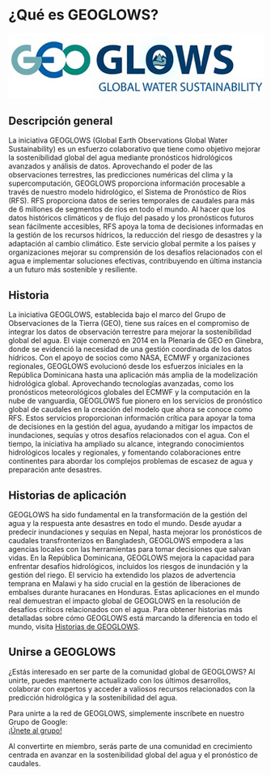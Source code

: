 # ¿Qué es GEOGLOWS?

![image](static/images/image3.png)

## Descripción general

La iniciativa GEOGLOWS (Global Earth Observations Global Water Sustainability) es un esfuerzo colaborativo que tiene como objetivo mejorar la sostenibilidad global del agua mediante pronósticos hidrológicos avanzados y análisis de datos. Aprovechando el poder de las observaciones terrestres, las predicciones numéricas del clima y la supercomputación, GEOGLOWS proporciona información procesable a través de nuestro modelo hidrológico, el Sistema de Pronóstico de Ríos (RFS). RFS proporciona datos de series temporales de caudales para más de 6 millones de segmentos de ríos en todo el mundo. Al hacer que los datos históricos climáticos y de flujo del pasado y los pronósticos futuros sean fácilmente accesibles, RFS apoya la toma de decisiones informadas en la gestión de los recursos hídricos, la reducción del riesgo de desastres y la adaptación al cambio climático. Este servicio global permite a los países y organizaciones mejorar su comprensión de los desafíos relacionados con el agua e implementar soluciones efectivas, contribuyendo en última instancia a un futuro más sostenible y resiliente.

## Historia

La iniciativa GEOGLOWS, establecida bajo el marco del Grupo de Observaciones de la Tierra (GEO), tiene sus raíces en el compromiso de integrar los datos de observación terrestre para mejorar la sostenibilidad global del agua. El viaje comenzó en 2014 en la Plenaria de GEO en Ginebra, donde se evidenció la necesidad de una gestión coordinada de los datos hídricos. Con el apoyo de socios como NASA, ECMWF y organizaciones regionales, GEOGLOWS evolucionó desde los esfuerzos iniciales en la República Dominicana hasta una aplicación más amplia de la modelización hidrológica global. Aprovechando tecnologías avanzadas, como los pronósticos meteorológicos globales del ECMWF y la computación en la nube de vanguardia, GEOGLOWS fue pionero en los servicios de pronóstico global de caudales en la creación del modelo que ahora se conoce como RFS. Estos servicios proporcionan información crítica para apoyar la toma de decisiones en la gestión del agua, ayudando a mitigar los impactos de inundaciones, sequías y otros desafíos relacionados con el agua. Con el tiempo, la iniciativa ha ampliado su alcance, integrando conocimientos hidrológicos locales y regionales, y fomentando colaboraciones entre continentes para abordar los complejos problemas de escasez de agua y preparación ante desastres.

## Historias de aplicación

GEOGLOWS ha sido fundamental en la transformación de la gestión del agua y la respuesta ante desastres en todo el mundo. Desde ayudar a predecir inundaciones y sequías en Nepal, hasta mejorar los pronósticos de caudales transfronterizos en Bangladesh, GEOGLOWS empodera a las agencias locales con las herramientas para tomar decisiones que salvan vidas. En la República Dominicana, GEOGLOWS mejora la capacidad para enfrentar desafíos hidrológicos, incluidos los riesgos de inundación y la gestión del riego. El servicio ha extendido los plazos de advertencia temprana en Malawi y ha sido crucial en la gestión de liberaciones de embalses durante huracanes en Honduras. Estas aplicaciones en el mundo real demuestran el impacto global de GEOGLOWS en la resolución de desafíos críticos relacionados con el agua. Para obtener historias más detalladas sobre cómo GEOGLOWS está marcando la diferencia en todo el mundo, visita [Historias de GEOGLOWS](https://stories.geoglows.org/home).

## Unirse a GEOGLOWS

¿Estás interesado en ser parte de la comunidad global de GEOGLOWS? Al unirte, puedes mantenerte actualizado con los últimos desarrollos, colaborar con expertos y acceder a valiosos recursos relacionados con la predicción hidrológica y la sostenibilidad del agua.

Para unirte a la red de GEOGLOWS, simplemente inscríbete en nuestro Grupo de Google:  
[¡Únete al grupo!](https://groups.google.com/g/geoglows)

Al convertirte en miembro, serás parte de una comunidad en crecimiento centrada en avanzar en la sostenibilidad global del agua y el pronóstico de caudales.
